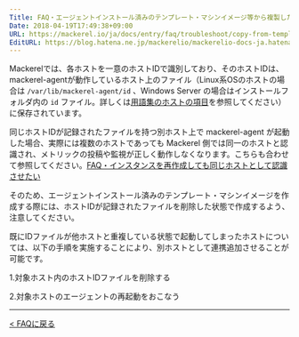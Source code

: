 ```yaml
---
Title: FAQ・エージェントインストール済みのテンプレート・マシンイメージ等から複製したサーバーがMackerelに認識されない
Date: 2018-04-19T17:49:38+09:00
URL: https://mackerel.io/ja/docs/entry/faq/troubleshoot/copy-from-template
EditURL: https://blog.hatena.ne.jp/mackerelio/mackerelio-docs-ja.hatenablog.mackerel.io/atom/entry/17391345971636489810
---
```


Mackerelでは、各ホストを一意のホストIDで識別しており、そのホストIDは、mackerel-agentが動作しているホスト上のファイル（Linux系OSのホストの場合は `/var/lib/mackerel-agent/id` 、Windows Server の場合はインストールフォルダ内の `id` ファイル。詳しくは[用語集のホストの項目](https://mackerel.io/ja/docs/entry/glossary#host)を参照してください）に保存されています。

同じホストIDが記録されたファイルを持つ別ホスト上で mackerel-agent が起動した場合、実際には複数のホストであっても Mackerel 側では同一のホストと認識され、メトリックの投稿や監視が正しく動作しなくなります。こちらも合わせて参照してください。[FAQ・インスタンスを再作成しても同じホストとして認識させたい](https://mackerel.io/ja/docs/entry/faq/spec/host-inheriting)

そのため、エージェントインストール済みのテンプレート・マシンイメージを作成する際には、ホストIDが記録されたファイルを削除した状態で作成するよう、注意してください。

既にIDファイルが他ホストと重複している状態で起動してしまったホストについては、以下の手順を実施することにより、別ホストとして連携追加させることが可能です。

1.対象ホスト内のホストIDファイルを削除する

2.対象ホストのエージェントの再起動をおこなう

---

[< FAQに戻る](https://mackerel.io/ja/docs/entry/faq)
